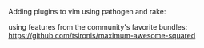 


Adding plugins to vim using pathogen and rake:

using features from the community's favorite bundles:
https://github.com/tsironis/maximum-awesome-squared
